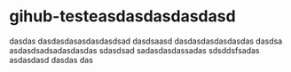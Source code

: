 # gihub-testeasdasdasdasdasd
dasdas
dasdasdasasdasdasdsad
dasdsaasd
dasdasdasdasdasdas
dasdsa
asdasdsadsadasdasdas
sdasdsad
sadasdasdassadas
sdsddsfsadas
asdasdasd
dasdas
das

